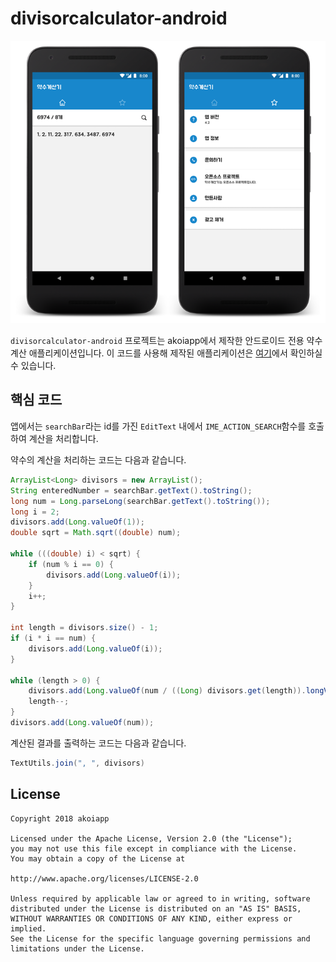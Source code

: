 # divisorcalculator-android
![Screenshot](https://github.com/accko199806/divisorcalculator-android/blob/master/Screenshot.png?raw=true)

`divisorcalculator-android` 프로젝트는 akoiapp에서 제작한 안드로이드 전용 약수 계산 애플리케이션입니다. 이 코드를 사용해 제작된 애플리케이션은 [여기](https://play.google.com/store/apps/details?id=net.accko.divisorcalculator)에서 확인하실 수 있습니다. 

## 핵심 코드
앱에서는 `searchBar`라는 id를 가진 `EditText` 내에서 `IME_ACTION_SEARCH`함수를 호출하여 계산을 처리합니다.

약수의 계산을 처리하는 코드는 다음과 같습니다.
```java
ArrayList<Long> divisors = new ArrayList();
String enteredNumber = searchBar.getText().toString();
long num = Long.parseLong(searchBar.getText().toString());
long i = 2;
divisors.add(Long.valueOf(1));
double sqrt = Math.sqrt((double) num);
    
while (((double) i) < sqrt) {
    if (num % i == 0) {
        divisors.add(Long.valueOf(i));
    }
    i++;
}
    
int length = divisors.size() - 1;
if (i * i == num) {
    divisors.add(Long.valueOf(i));
}
    
while (length > 0) {
    divisors.add(Long.valueOf(num / ((Long) divisors.get(length)).longValue()));
    length--;
}
divisors.add(Long.valueOf(num));
```

계산된 결과를 출력하는 코드는 다음과 같습니다.
```java
TextUtils.join(", ", divisors)
```

## License
```
Copyright 2018 akoiapp

Licensed under the Apache License, Version 2.0 (the "License");
you may not use this file except in compliance with the License.
You may obtain a copy of the License at

http://www.apache.org/licenses/LICENSE-2.0

Unless required by applicable law or agreed to in writing, software
distributed under the License is distributed on an "AS IS" BASIS,
WITHOUT WARRANTIES OR CONDITIONS OF ANY KIND, either express or implied.
See the License for the specific language governing permissions and
limitations under the License.
```